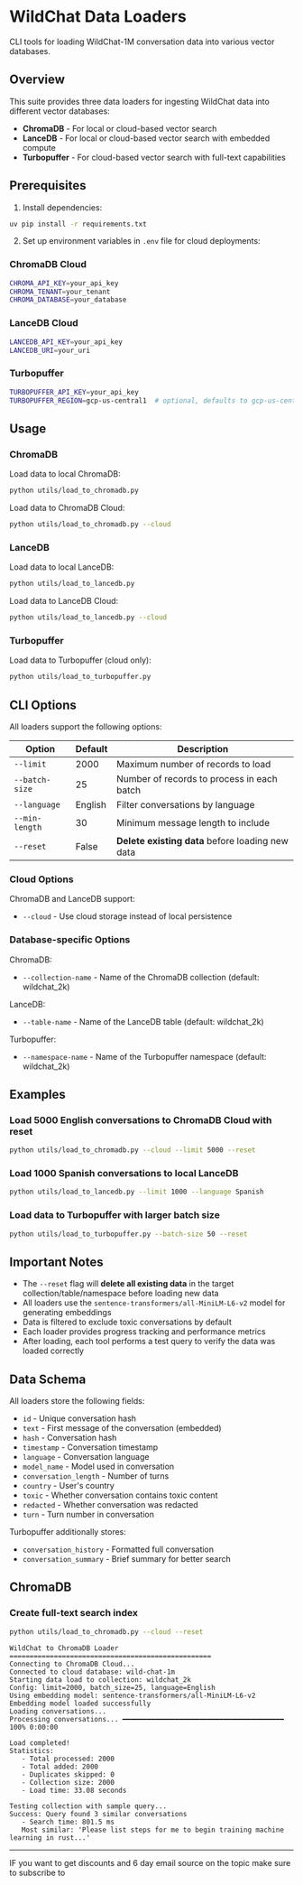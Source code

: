# WildChat Data Loaders

CLI tools for loading WildChat-1M conversation data into various vector databases.

## Overview

This suite provides three data loaders for ingesting WildChat data into different vector databases:
- **ChromaDB** - For local or cloud-based vector search
- **LanceDB** - For local or cloud-based vector search with embedded compute
- **Turbopuffer** - For cloud-based vector search with full-text capabilities

## Prerequisites

1. Install dependencies:
```bash
uv pip install -r requirements.txt
```

2. Set up environment variables in `.env` file for cloud deployments:

### ChromaDB Cloud
```bash
CHROMA_API_KEY=your_api_key
CHROMA_TENANT=your_tenant
CHROMA_DATABASE=your_database
```

### LanceDB Cloud
```bash
LANCEDB_API_KEY=your_api_key
LANCEDB_URI=your_uri
```

### Turbopuffer
```bash
TURBOPUFFER_API_KEY=your_api_key
TURBOPUFFER_REGION=gcp-us-central1  # optional, defaults to gcp-us-central1
```

## Usage

### ChromaDB

Load data to local ChromaDB:
```bash
python utils/load_to_chromadb.py
```

Load data to ChromaDB Cloud:
```bash
python utils/load_to_chromadb.py --cloud
```

### LanceDB

Load data to local LanceDB:
```bash
python utils/load_to_lancedb.py
```

Load data to LanceDB Cloud:
```bash
python utils/load_to_lancedb.py --cloud
```

### Turbopuffer

Load data to Turbopuffer (cloud only):
```bash
python utils/load_to_turbopuffer.py
```

## CLI Options

All loaders support the following options:

| Option | Default | Description |
|--------|---------|-------------|
| `--limit` | 2000 | Maximum number of records to load |
| `--batch-size` | 25 | Number of records to process in each batch |
| `--language` | English | Filter conversations by language |
| `--min-length` | 30 | Minimum message length to include |
| `--reset` | False | **Delete existing data** before loading new data |

### Cloud Options

ChromaDB and LanceDB support:
- `--cloud` - Use cloud storage instead of local persistence

### Database-specific Options

ChromaDB:
- `--collection-name` - Name of the ChromaDB collection (default: wildchat_2k)

LanceDB:
- `--table-name` - Name of the LanceDB table (default: wildchat_2k)

Turbopuffer:
- `--namespace-name` - Name of the Turbopuffer namespace (default: wildchat_2k)

## Examples

### Load 5000 English conversations to ChromaDB Cloud with reset
```bash
python utils/load_to_chromadb.py --cloud --limit 5000 --reset
```

### Load 1000 Spanish conversations to local LanceDB
```bash
python utils/load_to_lancedb.py --limit 1000 --language Spanish
```

### Load data to Turbopuffer with larger batch size
```bash
python utils/load_to_turbopuffer.py --batch-size 50 --reset
```

## Important Notes

- The `--reset` flag will **delete all existing data** in the target collection/table/namespace before loading new data
- All loaders use the `sentence-transformers/all-MiniLM-L6-v2` model for generating embeddings
- Data is filtered to exclude toxic conversations by default
- Each loader provides progress tracking and performance metrics
- After loading, each tool performs a test query to verify the data was loaded correctly

## Data Schema

All loaders store the following fields:
- `id` - Unique conversation hash
- `text` - First message of the conversation (embedded)
- `hash` - Conversation hash
- `timestamp` - Conversation timestamp
- `language` - Conversation language
- `model_name` - Model used in conversation
- `conversation_length` - Number of turns
- `country` - User's country
- `toxic` - Whether conversation contains toxic content
- `redacted` - Whether conversation was redacted
- `turn` - Turn number in conversation

Turbopuffer additionally stores:
- `conversation_history` - Formatted full conversation
- `conversation_summary` - Brief summary for better search


## ChromaDB

### Create full-text search index

```bash
python utils/load_to_chromadb.py --cloud --reset
```

```
WildChat to ChromaDB Loader
==================================================
Connecting to ChromaDB Cloud...
Connected to cloud database: wild-chat-1m
Starting data load to collection: wildchat_2k
Config: limit=2000, batch_size=25, language=English
Using embedding model: sentence-transformers/all-MiniLM-L6-v2
Embedding model loaded successfully
Loading conversations...
Processing conversations... ━━━━━━━━━━━━━━━━━━━━━━━━━━━━━━━━━━━━━━━━ 100% 0:00:00

Load completed!
Statistics:
   - Total processed: 2000
   - Total added: 2000
   - Duplicates skipped: 0
   - Collection size: 2000
   - Load time: 33.08 seconds

Testing collection with sample query...
Success: Query found 3 similar conversations
   - Search time: 801.5 ms
   Most similar: 'Please list steps for me to begin training machine learning in rust...'
```

---

IF you want to get discounts and 6 day email source on the topic make sure to subscribe to

<script async data-uid="010fd9b52b" src="https://fivesixseven.kit.com/010fd9b52b/index.js"></script>
